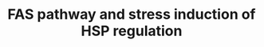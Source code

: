 ---
annotations:
- type: Pathway Ontology
  value: FasL mediated signaling pathway
- type: Pathway Ontology
  value: stress response pathway
authors:
- MaintBot
- Thomas
- Khanspers
- Christine Chichester
- Egonw
- Andra
- Eweitz
description: 'This pathway describes the Fas induced apoptosis and interplay with
  Hsp27 in response to stress.  More info: [http://www.biocarta.com/pathfiles/h_hsp27Pathway.asp
  BioCarta].'
last-edited: 2021-05-16
organisms:
- Canis familiaris
redirect_from:
- /index.php/Pathway:WP1138
- /instance/WP1138
schema-jsonld:
- '@context': https://schema.org/
  '@id': https://wikipathways.github.io/pathways/WP1138.html
  '@type': Dataset
  creator:
    '@type': Organization
    name: WikiPathways
  description: 'This pathway describes the Fas induced apoptosis and interplay with
    Hsp27 in response to stress.  More info: [http://www.biocarta.com/pathfiles/h_hsp27Pathway.asp
    BioCarta].'
  keywords:
  - CASP10
  - CYCS
  - TNF
  - LMNB2
  - CASP6
  - HSPB1
  - MAP3K1
  - DAXX
  - PARP1
  - APAF1
  - FAP1
  - IL1A
  - Apoptosis
  - FAF1
  - LMNA
  - actin
  - ARHGDIB
  - MAPKAPK2
  - FADD
  - Glutathione
  - Ceramide
  - RB1
  - BCL2
  - Phosphate
  - JUN
  - CASP9
  - DFFA
  - PAK2
  - CASP8
  - PRKDC
  - MAP3K7
  - MAPK8
  - CFLAR
  - FAS
  - FASLG
  - PAK1
  - LMNB1
  - CASP7
  - MAPKAPK3
  - RIPK2
  - MAP2K4
  - SPTAN1
  - DFFB
  - CASP3
  license: CC0
  name: FAS pathway and stress induction of HSP regulation
seo: CreativeWork
title: FAS pathway and stress induction of HSP regulation
wpid: WP1138
---